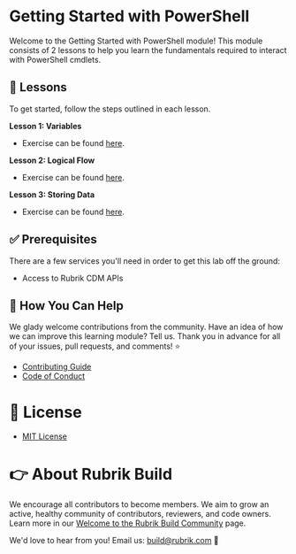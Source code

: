 # Getting Started with PowerShell

Welcome to the Getting Started with PowerShell module! This module consists of 2 lessons to help you learn the fundamentals required to interact with PowerShell cmdlets.

## :pencil: Lessons

To get started, follow the steps outlined in each lesson.

**Lesson 1: Variables**

* Exercise can be found [here](Lesson-1.md).

**Lesson 2: Logical Flow**

* Exercise can be found [here](Lesson-2.md).

**Lesson 3: Storing Data**

* Exercise can be found [here](Lesson-3.md).

## :white_check_mark: Prerequisites

There are a few services you'll need in order to get this lab off the ground:

* Access to Rubrik CDM APIs

## :muscle: How You Can Help

We glady welcome contributions from the community. Have an idea of how we can improve this learning module? Tell us. Thank you in advance for all of your issues, pull requests, and comments! :star:

* [Contributing Guide](CONTRIBUTING.md)
* [Code of Conduct](CODE_OF_CONDUCT.md)

# :pushpin: License

* [MIT License](LICENSE)

# :point_right: About Rubrik Build

We encourage all contributors to become members. We aim to grow an active, healthy community of contributors, reviewers, and code owners. Learn more in our [Welcome to the Rubrik Build Community](https://github.com/rubrikinc/welcome-to-rubrik-build) page.

We'd love to hear from you! Email us: build@rubrik.com :love_letter: